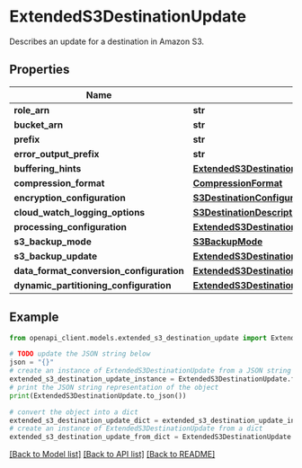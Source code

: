 # ExtendedS3DestinationUpdate

Describes an update for a destination in Amazon S3.

## Properties

Name | Type | Description | Notes
------------ | ------------- | ------------- | -------------
**role_arn** | **str** |  | [optional] 
**bucket_arn** | **str** |  | [optional] 
**prefix** | **str** |  | [optional] 
**error_output_prefix** | **str** |  | [optional] 
**buffering_hints** | [**ExtendedS3DestinationConfigurationBufferingHints**](ExtendedS3DestinationConfigurationBufferingHints.md) |  | [optional] 
**compression_format** | [**CompressionFormat**](CompressionFormat.md) |  | [optional] 
**encryption_configuration** | [**S3DestinationConfigurationEncryptionConfiguration**](S3DestinationConfigurationEncryptionConfiguration.md) |  | [optional] 
**cloud_watch_logging_options** | [**S3DestinationDescriptionCloudWatchLoggingOptions**](S3DestinationDescriptionCloudWatchLoggingOptions.md) |  | [optional] 
**processing_configuration** | [**ExtendedS3DestinationConfigurationProcessingConfiguration**](ExtendedS3DestinationConfigurationProcessingConfiguration.md) |  | [optional] 
**s3_backup_mode** | [**S3BackupMode**](S3BackupMode.md) |  | [optional] 
**s3_backup_update** | [**ExtendedS3DestinationUpdateS3BackupUpdate**](ExtendedS3DestinationUpdateS3BackupUpdate.md) |  | [optional] 
**data_format_conversion_configuration** | [**ExtendedS3DestinationConfigurationDataFormatConversionConfiguration**](ExtendedS3DestinationConfigurationDataFormatConversionConfiguration.md) |  | [optional] 
**dynamic_partitioning_configuration** | [**ExtendedS3DestinationConfigurationDynamicPartitioningConfiguration**](ExtendedS3DestinationConfigurationDynamicPartitioningConfiguration.md) |  | [optional] 

## Example

```python
from openapi_client.models.extended_s3_destination_update import ExtendedS3DestinationUpdate

# TODO update the JSON string below
json = "{}"
# create an instance of ExtendedS3DestinationUpdate from a JSON string
extended_s3_destination_update_instance = ExtendedS3DestinationUpdate.from_json(json)
# print the JSON string representation of the object
print(ExtendedS3DestinationUpdate.to_json())

# convert the object into a dict
extended_s3_destination_update_dict = extended_s3_destination_update_instance.to_dict()
# create an instance of ExtendedS3DestinationUpdate from a dict
extended_s3_destination_update_from_dict = ExtendedS3DestinationUpdate.from_dict(extended_s3_destination_update_dict)
```
[[Back to Model list]](../README.md#documentation-for-models) [[Back to API list]](../README.md#documentation-for-api-endpoints) [[Back to README]](../README.md)


